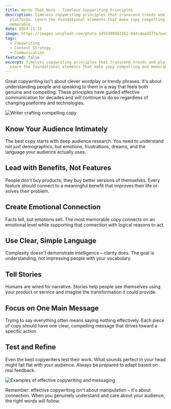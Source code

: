 ```yaml
---
title: Words That Work - Timeless Copywriting Principles
description: Timeless copywriting principles that transcend trends and
  platforms. Learn the foundational elements that make copy compelling and
  memorable.
date: 2024-11-12
image: https://images.unsplash.com/photo-1455390582262-044cdead277a?w=800&h=600&fit=crop&crop=center
tags:
  - Copywriting
  - Content Strategy
  - Communication
featured: false
excerpt: Timeless copywriting principles that transcend trends and platforms.
  Learn the foundational elements that make copy compelling and memorable.
---
```


Great copywriting isn't about clever wordplay or trendy phrases. It's about understanding people and speaking to them in a way that feels both genuine and compelling. These principles have guided effective communication for decades and will continue to do so regardless of changing platforms and technologies.

![Writer crafting compelling copy](https://images.unsplash.com/photo-1486312338219-ce68d2c6f44d?w=800\&h=400\&fit=crop\&crop=center)

## Know Your Audience Intimately

The best copy starts with deep audience research. You need to understand not just demographics, but emotions, frustrations, dreams, and the language your audience actually uses.

## Lead with Benefits, Not Features

People don't buy products; they buy better versions of themselves. Every feature should connect to a meaningful benefit that improves their life or solves their problem.

## Create Emotional Connection

Facts tell, but emotions sell. The most memorable copy connects on an emotional level while supporting that connection with logical reasons to act.

## Use Clear, Simple Language

Complexity doesn't demonstrate intelligence – clarity does. The goal is understanding, not impressing people with your vocabulary.

## Tell Stories

Humans are wired for narrative. Stories help people see themselves using your product or service and imagine the transformation it could provide.

## Focus on One Main Message

Trying to say everything often means saying nothing effectively. Each piece of copy should have one clear, compelling message that drives toward a specific action.

## Test and Refine

Even the best copywriters test their work. What sounds perfect in your head might fall flat with your audience. Always be prepared to adapt based on real feedback.

![Examples of effective copywriting and messaging](https://images.unsplash.com/photo-1542435503-956c469947f6?w=800\&h=300\&fit=crop\&crop=center)

Remember: effective copywriting isn't about manipulation – it's about connection. When you genuinely understand and care about your audience, the right words will follow.
